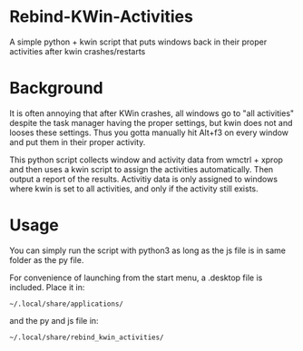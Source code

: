 # Rebind-KWin-Activities
A simple python + kwin script that puts windows back in their proper activities after kwin crashes/restarts

# Background
It is often annoying that after KWin crashes, all windows go to "all activities" despite the task manager having the proper settings, but kwin does not and looses these settings. Thus you gotta manually hit Alt+f3 on every window and put them in their proper activity.

This python script collects window and activity data from wmctrl + xprop and then uses a kwin script to assign the activities automatically. Then output a report of the results. Activitiy data is only assigned to windows where kwin is set to all activities, and only if the activity still exists.

# Usage

You can simply run the script with python3 as long as the js file is in same folder as the py file.

For convenience of launching from the start menu, a .desktop file is included. Place it in: 

```~/.local/share/applications/```

and the py and js file in:

```~/.local/share/rebind_kwin_activities/```

